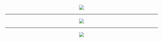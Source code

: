 


<div align="center" ><img order-radius="100px" src="https://cdn.jsdelivr.net/gh/sun0225SUN/photos/images/202108300019556.gif"/></div>

---
 
<div align="center"><img src="https://cdn.jsdelivr.net/gh/ZhiiwChen/ZhiiwChen/contribution-snake/github-contribution-grid-snake.svg" /></div>


 ***
<div align="center"> <img src="https://visitor-badge.glitch.me/badge?page_id=ZhiiwChen" /> </div>
 
